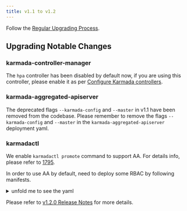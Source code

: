 ```yaml
---
title: v1.1 to v1.2
---
```


Follow the [Regular Upgrading Process](./README.md).

## Upgrading Notable Changes

### karmada-controller-manager

The `hpa` controller has been disabled by default now, if you are using this controller, please enable it as per [Configure Karmada controllers](../configuration/configure-controllers.md#configure-karmada-controllers).

### karmada-aggregated-apiserver

The deprecated flags `--karmada-config` and `--master` in v1.1 have been removed from the codebase.
Please remember to remove the flags `--karmada-config` and `--master` in the `karmada-aggregated-apiserver` deployment yaml.

### karmadactl

We enable `karmadactl promote` command to support AA. For details info, please refer to [1795](https://github.com/karmada-io/karmada/pull/1795). 

In order to use AA by default, need to deploy some RBAC by following manifests.

<details>
<summary>unfold me to see the yaml</summary>

```yaml
apiVersion: rbac.authorization.k8s.io/v1
kind: ClusterRole
metadata:
  name: cluster-proxy-admin
rules:
- apiGroups:
  - 'cluster.karmada.io'
  resources:
  - clusters/proxy
  verbs:
  - '*'
---
apiVersion: rbac.authorization.k8s.io/v1
kind: ClusterRoleBinding
metadata:
  name: cluster-proxy-admin
roleRef:
  apiGroup: rbac.authorization.k8s.io
  kind: ClusterRole
  name: cluster-proxy-admin
subjects:
  - kind: User
    name: "system:admin"
```

</details>

Please refer to [v1.2.0 Release Notes](https://github.com/karmada-io/karmada/releases/tag/v1.2.0) for more details.

